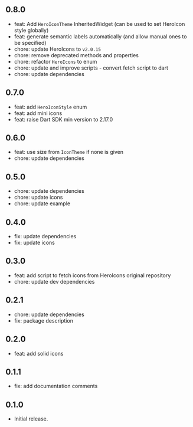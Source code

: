 ## 0.8.0
* feat: Add `HeroIconTheme` InheritedWidget (can be used to set HeroIcon style globally)
* feat: generate semantic labels automatically (and allow manual ones to be specified)
* chore: update HeroIcons to `v2.0.15`
* chore: remove deprecated methods and properties
* chore: refactor `HeroIcons` to enum
* chore: update and improve scripts - convert fetch script to dart
* chore: update dependencies

## 0.7.0

* feat: add `HeroIconStyle` enum
* feat: add mini icons
* feat: raise Dart SDK min version to 2.17.0

## 0.6.0

* feat: use size from `IconTheme` if none is given
* chore: update dependencies

## 0.5.0

* chore: update dependencies
* chore: update icons
* chore: update example

## 0.4.0

* fix: update dependencies
* fix: update icons

## 0.3.0

* feat: add script to fetch icons from HeroIcons original repository
* chore: update dev dependencies

## 0.2.1

* chore: update dependencies
* fix: package description

## 0.2.0

* feat: add solid icons

## 0.1.1

* fix: add documentation comments

## 0.1.0

* Initial release.
